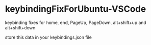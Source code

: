 # keybindingFixForUbuntu-VSCode
keybinding fixes for home, end, PageUp, PageDown, alt+shift+up and alt+shift+down 

store this data in your keybindings.json file
